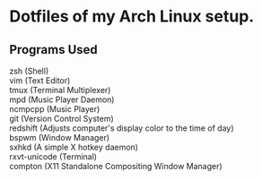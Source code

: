 # Dotfiles of my Arch Linux setup.

## Programs Used
zsh          (Shell)  
vim          (Text Editor)  
tmux         (Terminal Multiplexer)  
mpd          (Music Player Daemon)  
ncmpcpp      (Music Player)  
git          (Version Control System)  
redshift     (Adjusts computer's display color to the time of day)  
bspwm        (Window Manager)  
sxhkd        (A simple X hotkey daemon)  
rxvt-unicode (Terminal)  
compton      (X11 Standalone Compositing Window Manager)  
